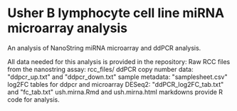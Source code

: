# Usher B lymphocyte cell line miRNA microarray analysis

An analysis of NanoString miRNA microarray and ddPCR analysis.

All data needed for this analysis is provided in the repository:
Raw RCC files from the nanostring assay: rcc_files/
ddPCR copy number data: "ddpcr_up.txt" and "ddpcr_down.txt"
sample metadata: "samplesheet.csv"
log2FC tables for ddpcr and microarray DESeq2: "ddPCR_log2FC_tab.txt" and "fc_tab.txt"
ush.mirna.Rmd and ush.mirna.html markdowns provide R code for analysis.
